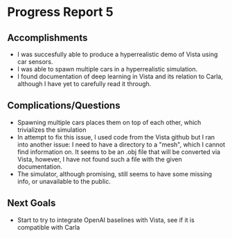 # Progress Report 5
## Accomplishments
  * I was succesfully able to produce a hyperrealistic demo of Vista using car sensors. 
  * I was able to spawn multiple cars in a hyperrealistic simulation.
  * I found documentation of deep learning in Vista and its relation to Carla, although I have yet to carefully read it through. 
## Complications/Questions
  * Spawning multiple cars places them on top of each other, which trivializes the simulation
  * In attempt to fix this issue, I used code from the Vista github but I ran into another issue: I need to have a directory to a "mesh", which I cannot find information on. It seems to be an .obj file that will be converted via Vista, however, I have not found such a file with the given documentation. 
  * The simulator, although promising, still seems to have some missing info, or unavailable to the public. 
  
## Next Goals
  * Start to try to integrate OpenAI baselines with Vista, see if it is compatible with Carla
